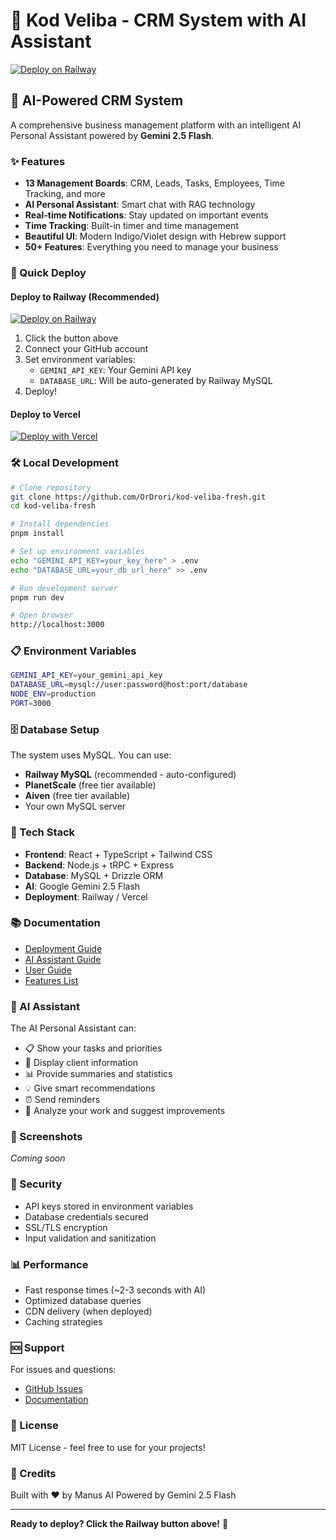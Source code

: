 # 🚀 Kod Veliba - CRM System with AI Assistant

[![Deploy on Railway](https://railway.app/button.svg)](https://railway.app/template/kod-veliba-fresh)

## 🤖 AI-Powered CRM System

A comprehensive business management platform with an intelligent AI Personal Assistant powered by **Gemini 2.5 Flash**.

### ✨ Features

- **13 Management Boards**: CRM, Leads, Tasks, Employees, Time Tracking, and more
- **AI Personal Assistant**: Smart chat with RAG technology
- **Real-time Notifications**: Stay updated on important events
- **Time Tracking**: Built-in timer and time management
- **Beautiful UI**: Modern Indigo/Violet design with Hebrew support
- **50+ Features**: Everything you need to manage your business

### 🚀 Quick Deploy

#### Deploy to Railway (Recommended)
[![Deploy on Railway](https://railway.app/button.svg)](https://railway.app/template/kod-veliba-fresh)

1. Click the button above
2. Connect your GitHub account
3. Set environment variables:
   - `GEMINI_API_KEY`: Your Gemini API key
   - `DATABASE_URL`: Will be auto-generated by Railway MySQL
4. Deploy!

#### Deploy to Vercel
[![Deploy with Vercel](https://vercel.com/button)](https://vercel.com/new/clone?repository-url=https://github.com/OrDrori/kod-veliba-fresh)

### 🛠️ Local Development

```bash
# Clone repository
git clone https://github.com/OrDrori/kod-veliba-fresh.git
cd kod-veliba-fresh

# Install dependencies
pnpm install

# Set up environment variables
echo "GEMINI_API_KEY=your_key_here" > .env
echo "DATABASE_URL=your_db_url_here" >> .env

# Run development server
pnpm run dev

# Open browser
http://localhost:3000
```

### 📋 Environment Variables

```bash
GEMINI_API_KEY=your_gemini_api_key
DATABASE_URL=mysql://user:password@host:port/database
NODE_ENV=production
PORT=3000
```

### 🗄️ Database Setup

The system uses MySQL. You can use:
- **Railway MySQL** (recommended - auto-configured)
- **PlanetScale** (free tier available)
- **Aiven** (free tier available)
- Your own MySQL server

### 🎯 Tech Stack

- **Frontend**: React + TypeScript + Tailwind CSS
- **Backend**: Node.js + tRPC + Express
- **Database**: MySQL + Drizzle ORM
- **AI**: Google Gemini 2.5 Flash
- **Deployment**: Railway / Vercel

### 📚 Documentation

- [Deployment Guide](./DEPLOYMENT.md)
- [AI Assistant Guide](./AI_ASSISTANT_SUMMARY.md)
- [User Guide](./AI_ASSISTANT_USER_GUIDE.md)
- [Features List](./AI_FEATURES_LIST.md)

### 🤖 AI Assistant

The AI Personal Assistant can:
- 📋 Show your tasks and priorities
- 👥 Display client information
- 📊 Provide summaries and statistics
- 💡 Give smart recommendations
- ⏰ Send reminders
- 🎯 Analyze your work and suggest improvements

### 🎨 Screenshots

*Coming soon*

### 🔐 Security

- API keys stored in environment variables
- Database credentials secured
- SSL/TLS encryption
- Input validation and sanitization

### 📊 Performance

- Fast response times (~2-3 seconds with AI)
- Optimized database queries
- CDN delivery (when deployed)
- Caching strategies

### 🆘 Support

For issues and questions:
- [GitHub Issues](https://github.com/OrDrori/kod-veliba-fresh/issues)
- [Documentation](./PERMANENT_DEPLOYMENT_GUIDE.md)

### 📝 License

MIT License - feel free to use for your projects!

### 🙏 Credits

Built with ❤️ by Manus AI
Powered by Gemini 2.5 Flash

---

**Ready to deploy? Click the Railway button above!** 🚀
